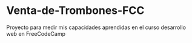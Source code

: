# Venta-de-Trombones-FCC
Proyecto para medir mis capacidades aprendidas en el curso desarrollo web en FreeCodeCamp
